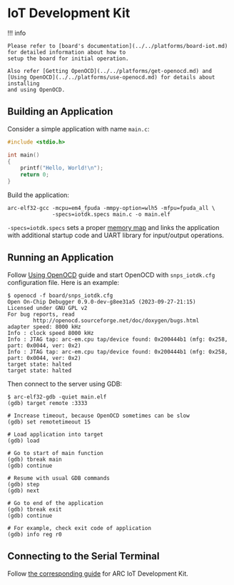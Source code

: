 # IoT Development Kit

!!! info

    Please refer to [board's documentation](../../platforms/board-iot.md) for detailed information about how to
    setup the board for initial operation.

    Also refer [Getting OpenOCD](../../platforms/get-openocd.md) and 
    [Using OpenOCD](../../platforms/use-openocd.md) for details about installing
    and using OpenOCD.

## Building an Application

Consider a simple application with name `main.c`:

```c
#include <stdio.h>

int main()
{
    printf("Hello, World!\n");
    return 0;
}
```

Build the application:

```shell
arc-elf32-gcc -mcpu=em4_fpuda -mmpy-option=wlh5 -mfpu=fpuda_all \
              -specs=iotdk.specs main.c -o main.elf
```

`-specs=iotdk.specs` sets a proper [memory map](../general/memory.md) and links the
application with additional startup code and UART library for input/output
operations.

## Running an Application

Follow [Using OpenOCD](../../platforms/use-openocd.md) guide and start OpenOCD
with `snps_iotdk.cfg` configuration file. Here is an example:

```text
$ openocd -f board/snps_iotdk.cfg
Open On-Chip Debugger 0.9.0-dev-g8ee31a5 (2023-09-27-21:15)
Licensed under GNU GPL v2
For bug reports, read
        http://openocd.sourceforge.net/doc/doxygen/bugs.html
adapter speed: 8000 kHz
Info : clock speed 8000 kHz
Info : JTAG tap: arc-em.cpu tap/device found: 0x200444b1 (mfg: 0x258, part: 0x0044, ver: 0x2)
Info : JTAG tap: arc-em.cpu tap/device found: 0x200444b1 (mfg: 0x258, part: 0x0044, ver: 0x2)
target state: halted
target state: halted
```

Then connect to the server using GDB:

```text
$ arc-elf32-gdb -quiet main.elf
(gdb) target remote :3333

# Increase timeout, because OpenOCD sometimes can be slow
(gdb) set remotetimeout 15

# Load application into target
(gdb) load

# Go to start of main function
(gdb) tbreak main
(gdb) continue

# Resume with usual GDB commands
(gdb) step
(gdb) next

# Go to end of the application
(gdb) tbreak exit
(gdb) continue

# For example, check exit code of application
(gdb) info reg r0
```

## Connecting to the Serial Terminal

Follow [the corresponding guide](../../platforms/board-iot.md#connecting-to-the-serial-terminal)
for ARC IoT Development Kit.
